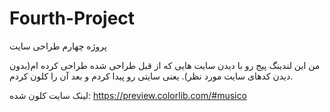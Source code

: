 # Fourth-Project
پروژه چهارم طراحی سایت

من این لندینگ پیج رو با دیدن سایت هایی که از قبل طراحی شده طراحی کرده ام(بدون دیدن کدهای سایت مورد نظر). یعنی سایتی رو پیدا کردم و بعد آن را کلون کردم.

لینک سایت کلون شده: https://preview.colorlib.com/#musico 
